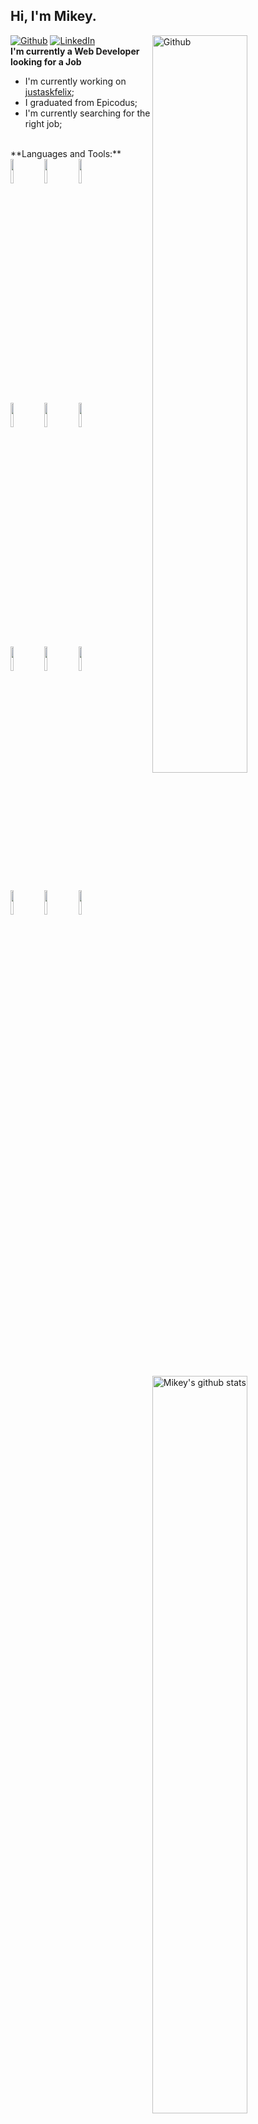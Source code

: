 ## Hi, I'm Mikey. 
[![Github](https://img.shields.io/badge/-Github-000?style=flat&logo=Github&logoColor=white)](https://github.com/toofpaste/)
[![LinkedIn](<img src="https://img.shields.io/badge/LinkedIn-mlarragueta-blue">)](https://www.linkedin.com/in/mlarragueta/)
<img width="55%" align="right" alt="Github" src="https://raw.githubusercontent.com/onimur/.github/master/.resources/git-header.svg" />
<br />
**I'm currently a Web Developer looking for a Job**
- I'm currently working on [justaskfelix](https://justaskfelix.com/);
- I graduated from Epicodus;
- I'm currently searching for the right job;
<br />
**Languages and Tools:** 
<img width="55%" align="right" alt="Mikey's github stats" src="https://github-readme-stats.vercel.app/api?username=toofpaste&show_icons=true&hide_border=true" />
<code><img width="10%" src="https://www.vectorlogo.zone/logos/javascript/javascript-horizontal.svg"></code>
<code><img width="10%" src="https://www.vectorlogo.zone/logos/nodejs/nodejs-horizontal.svg"></code>
<code><img width="10%" src="https://www.vectorlogo.zone/logos/reactjs/reactjs-ar21.svg"></code>
<br />
<code><img width="10%" src="https://www.vectorlogo.zone/logos/dotnet/dotnet-horizontal.svg"></code>
<code><img width="10%" src="https://www.vectorlogo.zone/logos/angular/angular-ar21.svg"></code>
<code><img width="10%" src="https://www.vectorlogo.zone/logos/typescriptlang/typescriptlang-ar21.svg"></code>
<br />
<code><img width="10%" src="https://www.vectorlogo.zone/logos/npmjs/npmjs-ar21.svg"></code>
<code><img width="10%" src="https://www.vectorlogo.zone/logos/stripe/stripe-ar21.svg"></code>
<code><img width="10%" src="https://www.vectorlogo.zone/logos/firebase/firebase-ar21.svg"></code>
<br />
<code><img width="10%" src="https://www.vectorlogo.zone/logos/mongodb/mongodb-ar21.svg"></code>
<code><img width="10%" src="https://www.vectorlogo.zone/logos/w3_html5/w3_html5-ar21.svg"></code>
<code><img width="10%" src="https://www.vectorlogo.zone/logos/jquery/jquery-horizontal.svg"></code>
